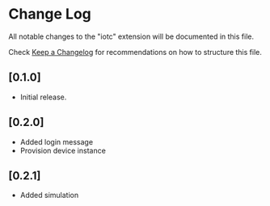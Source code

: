 # Change Log

All notable changes to the "iotc" extension will be documented in this file.

Check [Keep a Changelog](http://keepachangelog.com/) for recommendations on how to structure this file.

## [0.1.0]

- Initial release.

## [0.2.0]
- Added login message
- Provision device instance

## [0.2.1]
- Added simulation